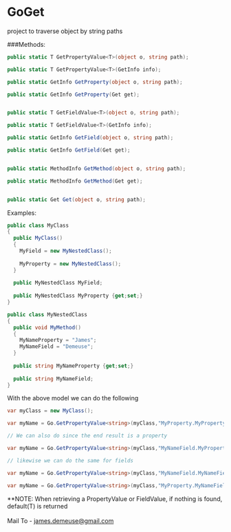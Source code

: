 # GoGet
project to traverse object by string paths

###Methods:
```C#
public static T GetPropertyValue<T>(object o, string path);

public static T GetPropertyValue<T>(GetInfo info);

public static GetInfo GetProperty(object o, string path);

public static GetInfo GetProperty(Get get);


public static T GetFieldValue<T>(object o, string path);

public static T GetFieldValue<T>(GetInfo info);

public static GetInfo GetField(object o, string path);

public static GetInfo GetField(Get get);


public static MethodInfo GetMethod(object o, string path);

public static MethodInfo GetMethod(Get get);


public static Get Get(object o, string path);
```

Examples:

```C#
public class MyClass
{
  public MyClass()
  {
    MyField = new MyNestedClass();
    
    MyProperty = new MyNestedClass();
  }
  
  public MyNestedClass MyField;
  
  public MyNestedClass MyProperty {get;set;}
}

public class MyNestedClass
{
  public void MyMethod()
  {
    MyNameProperty = "James";
    MyNameField = "Demeuse";
  }
  
  public string MyNameProperty {get;set;}
  
  public string MyNameField;
}
```

With the above model we can do the following

```C#
var myClass = new MyClass();

var myName = Go.GetPropertyValue<string>(myClass,"MyProperty.MyPropertyName");

// We can also do since the end result is a property

var myName = Go.GetPropertyValue<string>(myClass,"MyNameField.MyPropertyName");

// likewise we can do the same for fields

var myName = Go.GetPropertyValue<string>(myClass,"MyNameField.MyNameField");

var myName = Go.GetPropertyValue<string>(myClass,"MyProperty.MyNameField");

```
**NOTE: When retrieving a PropertyValue or FieldValue, if nothing is found, default(T) is returned<br/><br/>
Mail To - james.demeuse@gmail.com
